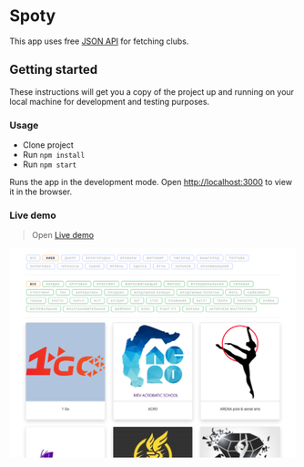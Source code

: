 # Spoty

This app uses free [JSON API](https://instasport.co/dashboard/api/v1/clubs/) for fetching clubs.

## Getting started

These instructions will get you a copy of the project up and running on your local machine for development and testing purposes.

### Usage
* Clone project
* Run `npm install`
* Run `npm start`

Runs the app in the development mode.
Open [http://localhost:3000](http://localhost:3000) to view it in the browser.

### Live demo

> Open [Live demo](https://ihor-onyshchuk.github.io/sporty)

![cover for app](https://github.com/Ihor-Onyshchuk/sporty/blob/master/app-preview.png 'preview')
